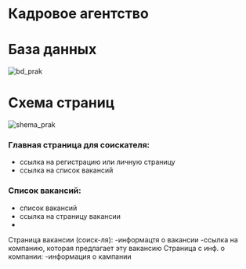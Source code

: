 # Кадровое агентство
# База данных

![bd_prak](https://user-images.githubusercontent.com/121457645/221985624-a99afbd9-d784-4f53-bfff-5654c3619398.svg)

# Схема страниц
![shema_prak](https://user-images.githubusercontent.com/121457645/221991869-37cb647f-f925-482e-abaa-7ce5ba403499.svg)


### Главная страница для соискателя:
  - ссылка на регистрацию или личную страницу
  - ссылка на список вакансий
### Список вакансий:
  - список вакансий
  - ссылка на страницу вакансии
  -
Страница вакансии (соиск-ля):
  -информацтя о вакансии
  -ссылка на компанию, которая предлагает эту вакансию
Страница с инф. о компании:
  -информация о кампании

